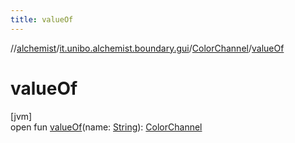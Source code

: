 ```yaml
---
title: valueOf
---
```

//[alchemist](../../../index.html)/[it.unibo.alchemist.boundary.gui](../index.html)/[ColorChannel](index.html)/[valueOf](value-of.html)



# valueOf



[jvm]\
open fun [valueOf](value-of.html)(name: [String](https://docs.oracle.com/javase/8/docs/api/java/lang/String.html)): [ColorChannel](index.html)




